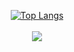 <p align="center">
 <a href="https://github.com/Jungma1" target="_blank">
    <img src="https://github-readme-stats.vercel.app/api/top-langs/?username=Jungma1&layout=compact&show_icons=true&theme=radical" alt="Top Langs" />
  </a>
  <br />
  <br />
  <a href="https://github.com/Jungma1" target="_blank">
    <img src="https://github-readme-stats.vercel.app/api?username=jungma1&show_icons=true&theme=radical&count_private=true" />
  </a>
</p>
